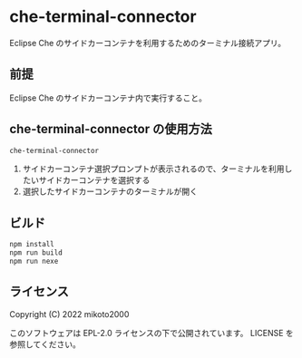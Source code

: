# che-terminal-connector

Eclipse Che のサイドカーコンテナを利用するためのターミナル接続アプリ。

## 前提

Eclipse Che のサイドカーコンテナ内で実行すること。

## che-terminal-connector の使用方法

```sh
che-terminal-connector
```

1. サイドカーコンテナ選択プロンプトが表示されるので、ターミナルを利用したいサイドカーコンテナを選択する
2. 選択したサイドカーコンテナのターミナルが開く

## ビルド

```sh
npm install
npm run build
npm run nexe
```

## ライセンス

Copyright (C) 2022 mikoto2000

このソフトウェアは EPL-2.0 ライセンスの下で公開されています。 LICENSE を参照してください。
